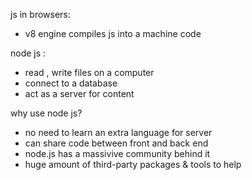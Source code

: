 js in browsers:
  - v8 engine compiles js into a machine code

node js :
  - read , write files on a computer
  - connect to a database
  - act as a server for content

why use node js?
  - no need to learn an extra language for server
  - can share code between front and back end
  - node.js has a massivive community behind it
  - huge amount of third-party packages & tools to help